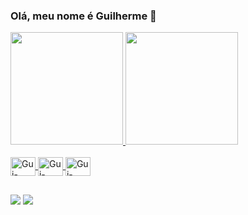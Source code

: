 ### Olá, meu nome é Guilherme 👋

<div>
  <a href="https://github.com/guilhermeeckhardt">
  <img height="180cm" src="https://github-readme-stats.vercel.app/api?username=guilhermeeckhardt&show_icons=true&theme=tokyonight">
  <img height="180cm" src="https://github-readme-stats.vercel.app/api/top-langs/?username=guilhermeeckhardt&layout=compact&langs_count=16&theme=tokyonight">
</div>
  
<div style="display: inline_block"><br>
  <img align="center" alt="Gui-Python" height=30 width=40 src="https://cdn.jsdelivr.net/gh/devicons/devicon/icons/python/python-original.svg" />
  <img align="center" alt="Gui-Python" height=30 width=40 src="https://cdn.jsdelivr.net/gh/devicons/devicon/icons/flutter/flutter-original.svg" />
  <img align="center" alt="Gui-Python" height=30 width=40 src="https://cdn.jsdelivr.net/gh/devicons/devicon/icons/django/django-plain.svg" />       
</div>
  
##
  
<div>
  <a href="https://www.instagram.com/gui.eckhardt/" target="_blank"><img src="https://img.shields.io/badge/Instagram-E4405F?style=for-the-badge&logo=instagram&logoColor=white" target="_blank"></a>
  <a href="https://www.linkedin.com/in/guilherme-eckhardt/" target="_blank"><img src="https://img.shields.io/badge/LinkedIn-0077B5?style=for-the-badge&logo=linkedin&logoColor=white" target="_blank"></a>
</div>
